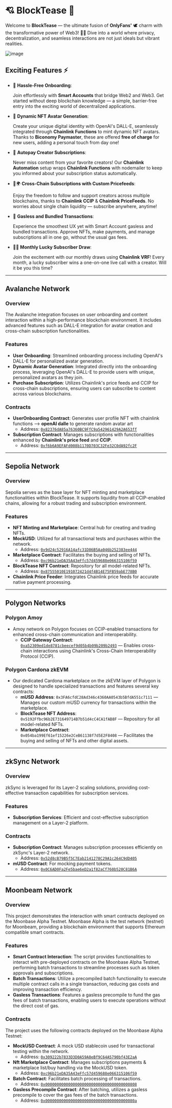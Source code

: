 # 💘 BlockTease 💌
Welcome to **BlockTease** — the ultimate fusion of **OnlyFans'** 🕊 charm with the transformative power of Web3! 🚀🌐 Dive into a world where privacy, decentralization, and seamless interactions are not just ideals but vibrant realities.

![image](https://github.com/BlockTease-BlockMagic/Backend/assets/40585900/d2d92f52-068d-4861-ae21-95a7a74fed89)

## Exciting Features ⚡

- 🚀 **Hassle-Free Onboarding**: 

  Join effortlessly with **Smart Accounts** that bridge Web2 and Web3. Get started without deep blockchain knowledge — a simple, barrier-free entry into the exciting world of decentralized        applications. 

- 🎨 **Dynamic NFT Avatar Generation**: 

    Create your unique digital identity with OpenAI's DALL-E, seamlessly integrated through **Chainlink Functions** to mint dynamic NFT avatars. Thanks to **Biconomy Paymaster**, these are     offered **free of charge** for new users, adding a personal touch from day one! 

- 🔄 **Autopay Creator Subscriptions**: 

    Never miss content from your favorite creators! Our **Chainlink Automation** setup wraps **Chainlink Functions** with nodemailer to keep you informed about your subscription status automatically. 

- 🔗🌍 **Cross-Chain Subscriptions with Custom Pricefeeds**: 

    Enjoy the freedom to follow and support creators across multiple blockchains, thanks to **Chainlink CCIP** & **Chainlink PriceFeeds**. No worries about single chain liquidity — subscribe anywhere, anytime! 

- 💸 **Gasless and Bundled Transactions**: 

    Experience the smoothest UX yet with Smart Account gasless and bundled transactions. Approve NFTs, make payments, and manage subscriptions all in one go, without the usual gas fees. 

-  🎲📞 **Monthly Lucky Subscriber Draw**: 

    Join the excitement with our monthly draws using **Chainlink VRF**! Every month, a lucky subscriber wins a one-on-one live call with a creator. Will it be you this time?
---

## Avalanche Network

### Overview
The Avalanche integration focuses on user onboarding and content interaction within a high-performance blockchain environment. It includes advanced features such as DALL-E integration for avatar creation and cross-chain subscription functionalities.

### Features

- **User Onboarding**: Streamlined onboarding process including OpenAI's DALL-E for personalized avatar generation.
- **Dynamic Avatar Generation**: Integrated directly into the onboarding process, leveraging OpenAI's DALL-E to provide users with unique, personalized avatars as they join.
- **Purchase Subscription**: Utilizes Chainlink's price feeds and CCIP for cross-chain subscriptions, ensuring users can subscribe to content across various blockchains.

### Contracts

- **UserOnboarding Contract**: Generates user profile NFT with chainlink functions --> **openAI dalle** to generate random avatar art
  - Address: [`0x82376dA85a76360BC9FfC9a542961429A2A653ff`](https://testnet.avascan.info/blockchain/all/address/0x82376dA85a76360BC9FfC9a542961429A2A653ff/contract) 
- **Subscription Contract**: Manages subscriptions with functionalities enhanced by **Chainlink's price feed** and **CCIP**.
  - Address: [`0xf6b6A9EFAFd008b1170D703C32Fe32C0dA92fc2F`](https://testnet.avascan.info/blockchain/all/address/0xf6b6A9EFAFd008b1170D703C32Fe32C0dA92fc2F/contract)


---

## Sepolia Network

### Overview
Sepolia serves as the base layer for NFT minting and marketplace functionalities within BlockTease. It supports liquidity from all CCIP-enabled chains, allowing for a robust trading and subscription environment.

### Features

- **NFT Minting and Marketplace**: Central hub for creating and trading NFTs.
- **MockUSD**: Utilized for all transactional tests and purchases within the network.
  - Address: [`0x9d24c52916A14afc31D86B5Aa046b252383ee444`](https://sepolia.etherscan.io/address/0x9d24c52916A14afc31D86B5Aa046b252383ee444#code)
- **Marketplace Contract**: Facilitates the buying and selling of NFTs.
  - Address: [`0xc96b21eDA35A43eFfc57d459688e066315106f59`](https://sepolia.etherscan.io/address/0xc96b21eDA35A43eFfc57d459688e066315106f59#code)
- **BlockTease NFT Contract**: Repository for all model-related NFTs.
  - Address: [`0x87555010E191072421d4f4B14E75FB59abE778B0`](https://sepolia.etherscan.io/address/0x87555010E191072421d4f4B14E75FB59abE778B0#code)
- **Chainlink Price Feeder**: Integrates Chainlink price feeds for accurate native payment processing.


---

## Polygon Networks

### Polygon Amoy
- Amoy network on Polygon focuses on CCIP-enabled transactions for enhanced cross-chain communication and interoperability.
  - **CCIP Gateway Contract**: [`0xa52309ed1de8781cbeecef9d05b4b09b209b2493`](https://amoy.polygonscan.com/address/0xa52309ed1de8781cbeecef9d05b4b09b209b2493#tokentxns) — Enables cross-chain interactions using Chainlink's Cross-Chain Interoperability Protocol (CCIP).

### Polygon Cardona zkEVM
- Our dedicated Cardona marketplace on the zkEVM layer of Polygon is designed to handle specialized transactions and features several key contracts:
  - **mUSD Address**: `0x3FA6cfdC28Ad346c4360AA0543b5BfdA551c7111` — Manages our custom mUSD currency for transactions within the marketplace.
  - **BlockTease NFT Address**: `0x5192Ffbc96b2E731649714B7b51d4cC4CA1fAB8F` — Repository for all model-related NFTs.
  - **Marketplace Contract**: `0x054ba199Ef61ef15226e2CeB61138f7d5E2F8408` — Facilitates the buying and selling of NFTs and other digital assets.



---

## zkSync Network

### Overview
zkSync is leveraged for its Layer-2 scaling solutions, providing cost-effective transaction capabilities for subscription services.

### Features

- **Subscription Services**: Efficient and cost-effective subscription management on a Layer-2 platform.

### Contracts

- **Subscription Contract**: Manages subscription processes efficiently on zkSync's Layer-2 network.
  - Address: [`0x52d8cB79B5f5C7Eab2141278C29A1c264C9dD405`](https://sepolia.explorer.zksync.io/address/0x52d8cB79B5f5C7Eab2141278C29A1c264C9dD405#contract)
- **mUSD Contract**: For mocking payment tokens.
  - Address: [`0x0C6AD0Fa2Fe5bae6eD2a1f82aCf760b520C81B6A`](https://sepolia.explorer.zksync.io/address/0x0C6AD0Fa2Fe5bae6eD2a1f82aCf760b520C81B6A#contract)

---


## Moonbeam Network

### Overview

This project demonstrates the interaction with smart contracts deployed on the Moonbase Alpha Testnet. Moonbase Alpha is the test network (testnet) for Moonbeam, providing a blockchain environment that supports Ethereum compatible smart contracts.

### Features

- **Smart Contract Interaction**: The script provides functionalities to interact with pre-deployed contracts on the Moonbase Alpha Testnet, performing batch transactions to streamline processes such as token approvals and subscriptions.
- **Batch Transactions**: Utilize a precompiled batch functionality to execute multiple contract calls in a single transaction, reducing gas costs and improving transaction efficiency.
- **Gasless Transactions**: Features a gasless precompile to fund the gas fees of batch transactions, enabling users to execute operations without the direct cost of gas.

### Contracts

The project uses the following contracts deployed on the Moonbase Alpha Testnet:

- **MockUSD Contract**: A mock USD stablecoin used for transactional testing within the network.
  - Address: [`0x309222b7833D3D0A59A8eBf9C64A5790bf43E2aA`](https://moonbase.moonscan.io/address/0x309222b7833D3D0A59A8eBf9C64A5790bf43E2aA)
- **Nft Marketplace Contract**: Manages subscriptions payments & marketplace list/buy handling via the MockUSD token.
  - Address: [`0xc96b21eDA35A43eFfc57d459688e066315106f59`](https://moonbase.moonscan.io/address/0xF99b791257ab50be7F235BC825E7d4B83942cf38)
- **Batch Contract**: Facilitates batch processing of transactions.
  - Address: [`0x0000000000000000000000000000000000000808`](https://moonbase.moonscan.io/address/0x0000000000000000000000000000000000000808)
- **Gasless Precompile Contract**: After batching, utilizes a gasless precompile to cover the gas fees of the batch transactions.
  - Address: [`0x000000000000000000000000000000000000080a`](https://moonbase.moonscan.io/address/0x000000000000000000000000000000000000080a)
